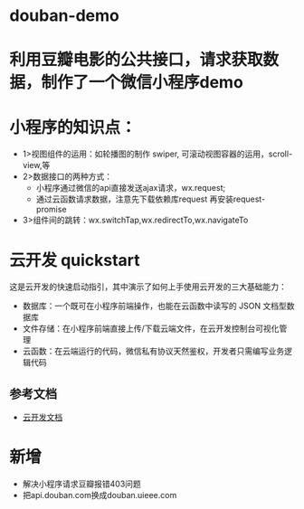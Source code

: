 # douban-demo
# 利用豆瓣电影的公共接口，请求获取数据，制作了一个微信小程序demo


# 小程序的知识点：
- 1>视图组件的运用：如轮播图的制作 swiper, 可滚动视图容器的运用，scroll-view,等
- 2>数据接口的两种方式：
   - 小程序通过微信的api直接发送ajax请求，wx.request;
   - 通过云函数请求数据，注意先下载依赖库request 再安装request-promise
- 3>组件间的跳转：wx.switchTap,wx.redirectTo,wx.navigateTo


# 云开发 quickstart

这是云开发的快速启动指引，其中演示了如何上手使用云开发的三大基础能力：

- 数据库：一个既可在小程序前端操作，也能在云函数中读写的 JSON 文档型数据库
- 文件存储：在小程序前端直接上传/下载云端文件，在云开发控制台可视化管理
- 云函数：在云端运行的代码，微信私有协议天然鉴权，开发者只需编写业务逻辑代码

## 参考文档

- [云开发文档](https://developers.weixin.qq.com/miniprogram/dev/wxcloud/basis/getting-started.html)

# 新增
- 解决小程序请求豆瓣报错403问题
 - 把api.douban.com换成douban.uieee.com
